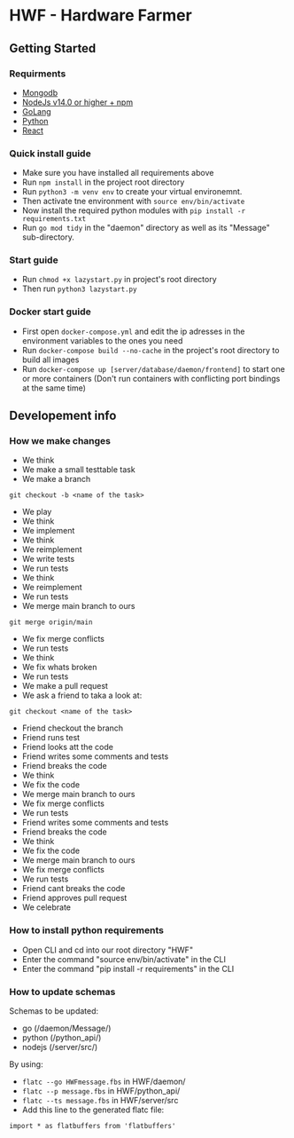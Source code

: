 # HWF - Hardware Farmer

## Getting Started

### Requirments

  * [Mongodb](https://github.com/PappaArty/HWF/blob/main/server/src/db/readme.md)
  * [NodeJs v14.0 or higher + npm](https://nodejs.org/en/download/package-manager/)
  * [GoLang](https://go.dev/doc/install)
  * [Python](https://github.com/PappaArty/HWF/blob/main/python_api/README.md)
  * [React](https://reactjs.org/docs/create-a-new-react-app.html)
  
### Quick install guide

  * Make sure you have installed all requirements above
  * Run `npm install` in the project root directory
  * Run `python3 -m venv env` to create your virtual environemnt. 
  * Then activate tne environment with `source env/bin/activate`
  * Now install the required python modules with `pip install -r requirements.txt`
  * Run `go mod tidy` in the "daemon" directory as well as its "Message" sub-directory.
  
### Start guide

  * Run `chmod +x lazystart.py` in project's root directory
  * Then run `python3 lazystart.py`
  
### Docker start guide

  * First open `docker-compose.yml` and edit the ip adresses in the environment variables to the ones you need
  * Run `docker-compose build --no-cache` in the project's root directory to build all images
  * Run `docker-compose up [server/database/daemon/frontend]` to start one or more containers (Don't run containers with conflicting port bindings at the same time)

## Developement info
### How we make changes 

* We think
* We make a small testtable task   
* We make a branch 

```
git checkout -b <name of the task>
```

* We play 
* We think
* We implement 
* We think
* We reimplement
* We write tests
* We run tests 
* We think
* We reimplement
* We run tests 
* We merge main branch to ours 

```
git merge origin/main
```

* We fix merge conflicts 
* We run tests 
* We think
* We fix whats broken 
* We run tests 
* We make a pull request 
* We ask a friend to taka a look at:

```
git checkout <name of the task>
``` 
* Friend checkout the branch
* Friend runs test
* Friend looks att the code 
* Friend writes some comments and tests 
* Friend breaks the code
* We think 
* We fix the code
* We merge main branch to ours 
* We fix merge conflicts 
* We run tests
* Friend writes some comments and tests
* Friend breaks the code 
* We think
* We fix the code
* We merge main branch to ours 
* We fix merge conflicts 
* We run tests
* Friend cant breaks the code 
* Friend approves pull request  
* We celebrate 



### How to install python requirements
* Open CLI and cd into our root directory "HWF"
* Enter the command "source env/bin/activate" in the CLI
* Enter the command "pip install -r requirements" in the CLI

### How to update schemas
Schemas to be updated:
* go (/daemon/Message/) 
* python (/python_api/)
* nodejs (/server/src/)

By using:
* `flatc --go HWFmessage.fbs` in HWF/daemon/
* `flatc --p message.fbs` in HWF/python_api/
* `flatc --ts message.fbs` in HWF/server/src
*  Add this line to the generated flatc file: 

`import * as flatbuffers from 'flatbuffers'`

